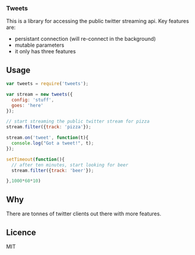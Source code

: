 ### Tweets

This is a library for accessing the public twitter streaming api.  Key features are:

* persistant connection (will re-connect in the background)
* mutable parameters
* it only has three features

## Usage

```js
var tweets = require('tweets');

var stream = new tweets({
  config: 'stuff',
  goes: 'here'
});

// start streaming the public twitter stream for pizza
stream.filter({track: 'pizza'});

stream.on('tweet', function(t){
  console.log("Got a tweet!", t);
});

setTimeout(function(){
  // after ten minutes, start looking for beer
  stream.filter({track: 'beer'});

},1000*60*10)
```

## Why

There are tonnes of twitter clients out there with more features.

## Licence

MIT